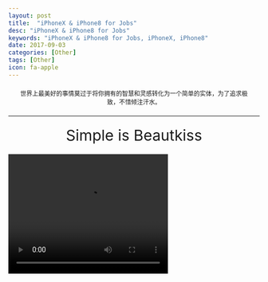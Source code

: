 ```yaml
---
layout: post
title:  "iPhoneX & iPhone8 for Jobs"
desc: "iPhoneX & iPhone8 for Jobs"
keywords: "iPhoneX & iPhone8 for Jobs, iPhoneX, iPhone8"
date: 2017-09-03
categories: [Other]
tags: [Other]
icon: fa-apple
---
```






<div style="margin:20px;text-align:center;font-size:12px">世界上最美好的事情莫过于将你拥有的智慧和灵感转化为一个简单的实体，为了追求极致，不惜倾注汗水。</div>

<hr>



<div style="margin:20px;text-align:center;font-size:30px">Simple is Beautkiss </div>



<video width="320" height="240" controls="controls" autoplay="autoplay">
  <source src="https://p-events-delivery.akamaized.net/17oiubaewrvouhboiubasdfv09/vod/1709jbiuygwdfiug.mp4" type="video/mp4" />  
</video>



